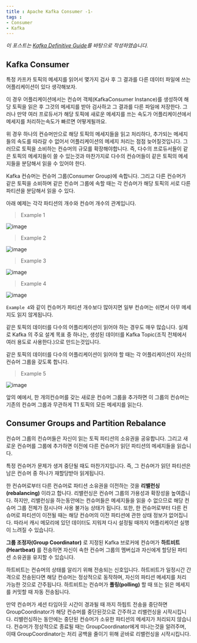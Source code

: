 ```yaml
---
title : Apache Kafka Consumer -1-
tags :
- Consumer
- Kafka
---
```


*이 포스트는 [Kafka Definitive Guide](https://github.com/Avkash/mldl/blob/master/pages/docs/books/confluent-kafka-definitive-guide-complete.pdf)를 바탕으로 작성하였습니다.*

## Kafka Consumer

특정 카프카 토픽의 메세지를 읽어서 몇가지 검사 후 그 결과를 다른 데이터 파일에 쓰는 어플리케이션이 있다 생각해보자.

이 경우 어플리케이션에서는 컨슈머 객체(KafkaConsumer Instance)를 생성하여 해당 토픽을 읽은 후 그것의 메세지를 받아 검사하고 그 결과를 다른 파일에 저장한다. 그러나 만약 여러 프로듀서가 해당 토픽에 새로운 메세지를 쓰는 속도가 어플리케이션에서 메세지를 처리하는속도가 빠르면 어떻게될까요.

위 경우 하나의 컨슈머만으로 해당 토픽의 메세지들을 읽고 처리하다, 추가되는 메세지들의 속도를 따라갈 수 없어서 어플리케이션의 메세지 처리는 점점 늦어질것입니다. 그러므로 토픽을 소비하는 컨슈머의 규모를 확장해야합니다. 즉, 다수의 프로듀서들이 같은 토픽의 메세지들이 쓸 수 있는것과 마찬가지로 다수의 컨슈머들이 같은 토픽의 메세지들을 분담해서 읽을 수 있어야 한다.

Kafka 컨슈머는 컨슈머 그룹(Consumer Group)에 속합니다. 그리고 다른 컨슈머가 같은 토픽을 소비하며 같은 컨슈머 그룹에 속할 때는 각 컨슈머가 해당 토픽의 서로 다른 파티션을 분담해서 읽을 수 있다.

아래 예제는 각각 파티션의 개수와 컨슈머 개수의 관계입니다.

> Example 1

![image](https://user-images.githubusercontent.com/44635266/70437071-179d6e80-1ace-11ea-8bde-93b65cd0ec5a.png)

> Example 2

![image](https://user-images.githubusercontent.com/44635266/70437074-18ce9b80-1ace-11ea-9bd0-24a41b82f402.png)

> Example 3

![image](https://user-images.githubusercontent.com/44635266/70437075-19ffc880-1ace-11ea-9ede-7eab88a93c80.png)

> Example 4

![image](https://user-images.githubusercontent.com/44635266/70437078-1bc98c00-1ace-11ea-8546-0a876e014751.png)

`Example 4`와 같이 컨슈머가 파티션 개수보다 많아지면 일부 컨슈머는 쉬면서 아무 메세지도 읽지 않게됩니다.

같은 토픽의 데이터를 다수의 어플리케이션이 읽어야 하는 경우도 매우 많습니다. 실제로 Kafka 의 주요 설계 목표 중 하나는, 생성된 데이터를 Kafka Topic(조직 전체에서 여러 용도로 사용한다.)으로 만드는것입니다.

같은 토픽의 데이터를 다수의 어플리케이션이 읽어야 할 때는 각 어플리케이션이 자신의 컨슈머 그룹을 갖도록 합니다.

> Example 5

![image](https://user-images.githubusercontent.com/44635266/70437248-7ebb2300-1ace-11ea-849b-3ba491a57cf2.png)

앞의 예에서, 한 개의컨슈머를 갖는 새로운 컨슈머 그룹을 추가하면 이 그룹의 컨슈머는 기존의 컨슈머 그룹과 무관하게 T1 토픽의 모든 메세지를 읽는다.

## Consumer Groups and Partition Rebalance

컨슈머 그룹의 컨슈머들은 자신이 읽는 토픽 파티션의 소유권을 공유합니다. 그리고 새로운 컨슈머를 그룹에 추가하면 이전에 다른 컨슈머가 읽던 파티션의 메세지들을 읽습니다.

특정 컨슈머가 문제가 생겨 중단될 때도 마찬가지입니다. 즉, 그 컨슈머가 읽던 파티션은 남은 컨슈머 중 하나가 재할당받아 읽게됩니다.

한 컨슈머로부터 다른 컨슈머로 파티션 소유권을 이전하는 것을 **리밸런싱(rebalancing)** 이라고 합니다. 리밸런싱은 컨슈머 그룹의 가용성과 확장성을 높여줍니다. 하지만, 리밸런싱을 하는동안에는 컨슈머들은 메세지들을 읽을 수 없으므로 해당 컨슈머 그룹 전체가 잠시나마 사용 불가능 상태가 됩니다. 또한, 한 컨슈머로부터 다른 컨슈머로 파티션이 이전될 때는 해당 컨슈머의 이전 파티션에 관한 상태 정보가 없어집니다. 따라서 캐시 메모리에 있던 데이터도 지워져 다시 설정될 때까지 어플리케이션 실행이 느려질 수 있습니다.

**그룹 조정자(Group Coordinator)** 로 지정된 Kafka 브로커에 컨슈머가 **하트비트(Heartbeat)** 를 전송하면 자신이 속한 컨슈머 그룹의 멤버십과 자신에게 할당된 파티션 소유권을 유지할 수 있습니다.

하트비트는 컨슈머의 상태를 알리기 위해 전송되는 신호입니다. 하트비트가 일정시간 간격으로 전송된다면 해당 컨슈머는 정상적으로 동작하며, 자신의 파티션 메세지를 처리 가능한 것으로 간주됩니다. 하트비트는 컨슈머가 **폴링(polling)** 할 때 또는 읽은 메세지를 커밋할 때 자동 전송됩니다.

만약 컨슈머가 세션 타임아웃 시간이 경과될 때 까지 하틥트 전송을 중단하면 GroupCoordinator가 해당 컨슈머를 중단된것으로 간주하고 리밸런싱을 시작시킵니다. 리밸런싱하는 동안에는 중단된 컨슈머가 소유한 파티션의 메세지가 처리되지 않습니다. 컨슈머가 정상적으로 종료될 때는 GroupCoordinator에게 떠나는것을 알려주며, 이때 GroupCoordinator는 처리 공백을 줄이기 위해 곧바로 리밸런싱을 시작시킵니다.